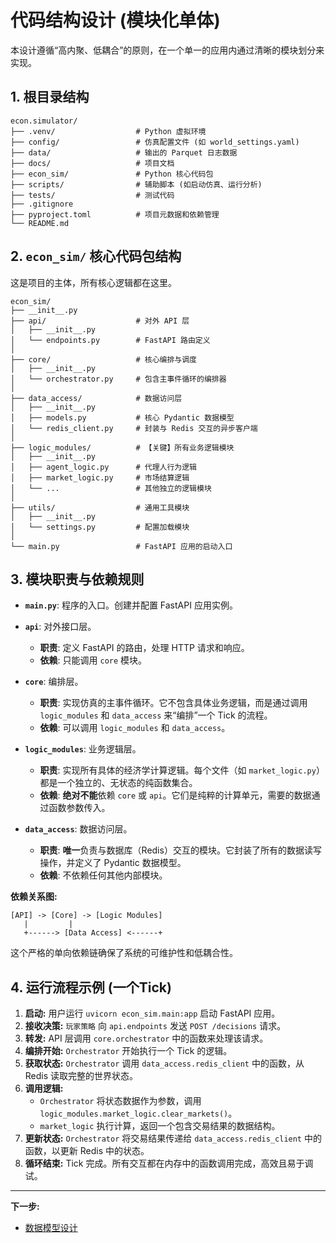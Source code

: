 # **代码结构设计 (模块化单体)**

本设计遵循“高内聚、低耦合”的原则，在一个单一的应用内通过清晰的模块划分来实现。

## **1. 根目录结构**

```
econ.simulator/
├── .venv/                  # Python 虚拟环境
├── config/                 # 仿真配置文件 (如 world_settings.yaml)
├── data/                   # 输出的 Parquet 日志数据
├── docs/                   # 项目文档
├── econ_sim/               # Python 核心代码包
├── scripts/                # 辅助脚本 (如启动仿真、运行分析)
├── tests/                  # 测试代码
├── .gitignore
├── pyproject.toml          # 项目元数据和依赖管理
└── README.md
```

## **2. `econ_sim/` 核心代码包结构**

这是项目的主体，所有核心逻辑都在这里。

```
econ_sim/
├── __init__.py
├── api/                    # 对外 API 层
│   ├── __init__.py
│   └── endpoints.py        # FastAPI 路由定义
│
├── core/                   # 核心编排与调度
│   ├── __init__.py
│   └── orchestrator.py     # 包含主事件循环的编排器
│
├── data_access/            # 数据访问层
│   ├── __init__.py
│   ├── models.py           # 核心 Pydantic 数据模型
│   └── redis_client.py     # 封装与 Redis 交互的异步客户端
│
├── logic_modules/          # 【关键】所有业务逻辑模块
│   ├── __init__.py
│   ├── agent_logic.py      # 代理人行为逻辑
│   ├── market_logic.py     # 市场结算逻辑
│   └── ...                 # 其他独立的逻辑模块
│
├── utils/                  # 通用工具模块
│   ├── __init__.py
│   └── settings.py         # 配置加载模块
│
└── main.py                 # FastAPI 应用的启动入口
```

## **3. 模块职责与依赖规则**

*   **`main.py`**: 程序的入口。创建并配置 FastAPI 应用实例。

*   **`api`**: 对外接口层。
    *   **职责**: 定义 FastAPI 的路由，处理 HTTP 请求和响应。
    *   **依赖**: 只能调用 `core` 模块。

*   **`core`**: 编排层。
    *   **职责**: 实现仿真的主事件循环。它不包含具体业务逻辑，而是通过调用 `logic_modules` 和 `data_access` 来“编排”一个 Tick 的流程。
    *   **依赖**: 可以调用 `logic_modules` 和 `data_access`。

*   **`logic_modules`**: 业务逻辑层。
    *   **职责**: 实现所有具体的经济学计算逻辑。每个文件（如 `market_logic.py`）都是一个独立的、无状态的纯函数集合。
    *   **依赖**: **绝对不能**依赖 `core` 或 `api`。它们是纯粹的计算单元，需要的数据通过函数参数传入。

*   **`data_access`**: 数据访问层。
    *   **职责**: **唯一**负责与数据库（Redis）交互的模块。它封装了所有的数据读写操作，并定义了 Pydantic 数据模型。
    *   **依赖**: 不依赖任何其他内部模块。

**依赖关系图:**

```
[API] -> [Core] -> [Logic Modules]
   |         |
   +------> [Data Access] <------+
```
这个严格的单向依赖链确保了系统的可维护性和低耦合性。

## **4. 运行流程示例 (一个Tick)**

1.  **启动:** 用户运行 `uvicorn econ_sim.main:app` 启动 FastAPI 应用。
2.  **接收决策:** `玩家策略` 向 `api.endpoints` 发送 `POST /decisions` 请求。
3.  **转发:** API 层调用 `core.orchestrator` 中的函数来处理该请求。
4.  **编排开始:** `Orchestrator` 开始执行一个 Tick 的逻辑。
5.  **获取状态:** `Orchestrator` 调用 `data_access.redis_client` 中的函数，从 Redis 读取完整的世界状态。
6.  **调用逻辑:**
    *   `Orchestrator` 将状态数据作为参数，调用 `logic_modules.market_logic.clear_markets()`。
    *   `market_logic` 执行计算，返回一个包含交易结果的数据结构。
7.  **更新状态:** `Orchestrator` 将交易结果传递给 `data_access.redis_client` 中的函数，以更新 Redis 中的状态。
8.  **循环结束:** Tick 完成。所有交互都在内存中的函数调用完成，高效且易于调试。

---
**下一步:**
*   [数据模型设计](./2_DATA_MODEL.md)
